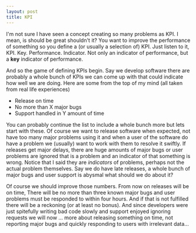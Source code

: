 ```yaml
---
layout: post
title: KPI
---
```


I'm not sure I have seen a concept creating so many problems as KPI. I mean, is should be great shouldn't it? You want to improve the performance of something so you define a (or usually a selection of) KPI. Just listen to it, KPI. Key. Performance. Indicator. Not only an indicator of performance, but a **key** indicator of performance.

And so the game of defining KPIs begin. Say we develop software there are probably a whole bunch of KPIs we can come up with that could indicate how well we are doing. Here are some from the top of my mind (all taken from real life experiences)

* Release on time
* No more than X major bugs
* Support handled in Y amount of time

You can probably continue the list to include a whole bunch more but lets start with these. Of course we want to release software when expected, not have too many major problems using it and when a user of the software do have a problem we (usually) want to work with them to resolve it swiftly. If releases get major delays, there are huge amounts of major bugs or user problems are ignored that is a problem and an indicator of that something is wrong. Notice that I said they are _indicators_ of problems, perhaps not the actual problem themselves. Say we do have late releases, a whole bunch of major bugs and user support is abysmal what should we do about it?

Of course we should improve those numbers. From now on releases will be on time, There will be no more than three known major bugs and user problems must be responded to within four hours. And if that is not fulfilled there will be a reckoning (or at least no bonus). And since developers were just spitefully writing bad code slowly and support enjoyed ignoring requests we will now ... more about releasing something on time, not reporting major bugs and quickly responding to users with irrelevant data...
